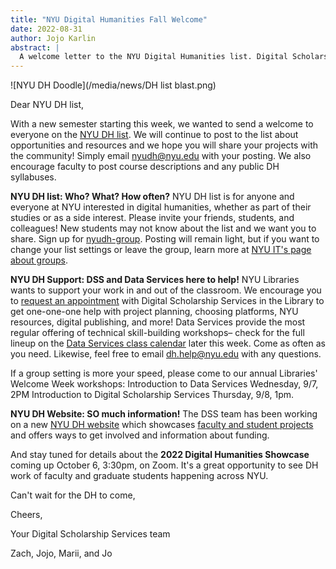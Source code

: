 ```yaml
---
title: "NYU Digital Humanities Fall Welcome"
date: 2022-08-31
author: Jojo Karlin
abstract: |
  A welcome letter to the NYU Digital Humanities list. Digital Scholarship Services explains the NYU DH list.
--- 
```


![NYU DH Doodle](/media/news/DH list blast.png)

Dear NYU DH list,

With a new semester starting this week, we wanted to send a welcome to everyone on the [NYU DH list](mailto:nyudh@nyu.edu). We will continue to post to the list about opportunities and resources and we hope you will share your projects with the community!  Simply email [nyudh@nyu.edu](mailto:nyudh@nyu.edu) with your posting. We also encourage faculty to post course descriptions and any public DH syllabuses.

**NYU DH list: Who? What? How often?**
NYU DH list is for anyone and everyone at NYU interested in digital humanities, whether as part of their studies or as a side interest. Please invite your friends, students, and colleagues! New students may not know about the list and we want you to share. Sign up for [nyudh-group](https://groups.google.com/a/nyu.edu/d/forum/nyudh-group).
Posting will remain light, but if you want to change your list settings or leave the group, learn more at [NYU IT's page about groups](https://www.nyu.edu/life/information-technology/communication-and-collaboration/email-and-communication/nyu-groups.html).

**NYU DH Support: DSS and Data Services here to help!**
NYU Libraries wants to support your work in and out of the classroom. We encourage you to [request an appointment](https://nyu.qualtrics.com/jfe/form/SV_2srvrbNYpL05GW9) with Digital Scholarship Services in the Library to get one-one-one help with project planning, choosing platforms, NYU resources, digital publishing, and more!  Data Services provide the most regular offering of technical skill-building workshops– check for the full lineup on the [Data Services class calendar](https://guides.nyu.edu/DS_class_calendar) later this week. Come as often as you need. Likewise, feel free to email [dh.help@nyu.edu](mailto:dh.help@nyu.edu) with any questions.

If a group setting is more your speed, please come to our annual Libraries' Welcome Week workshops: 
Introduction to Data Services Wednesday, 9/7, 2PM
Introduction to Digital Scholarship Services Thursday, 9/8, 1pm. 

**NYU DH Website: SO much information!**
The DSS team has been working on a new [NYU DH website](https://digitalhumanities.nyu.edu) which showcases [faculty and student projects](https://digitalhumanities.nyu.edu/projects/) and offers ways to get involved and information about funding.

And stay tuned for details about the **2022 Digital Humanities Showcase** coming up October 6, 3:30pm, on Zoom. It's a great opportunity to see DH work of faculty and graduate students happening across NYU.

Can't wait for the DH to come,

Cheers,

Your Digital Scholarship Services team

Zach, Jojo, Marii, and Jo
